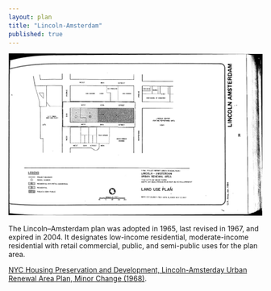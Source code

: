 ```yaml
---
layout: plan
title: "Lincoln-Amsterdam"
published: true
---
```


<!---![Atlantic Terminal, NYC Department of Housing Preservation and Development. Community Development Progress Report: 1968. Prepared and edited by Nathan Sobel. New York City, 1968.](Lincoln Amsterdam 1968.png)-->
![Lincoln-Amsterdam, NYC Department of Housing Preservation and Development. Atlas of Urban Renewal Project Areas in the City of New York. Prepared and edited by Nathan Sobel. New York City, 1984.](Lincoln-Amsterdam.jpg)

The Lincoln–Amsterdam plan was adopted in 1965, last revised in 1967, and expired in 2004. It designates low-income residential, moderate-income residential with retail commercial, public, and semi-public uses for the plan area.

[NYC Housing Preservation and Development, Lincoln-Amsterday Urban Renewal Area Plan, Minor Change (1968)](https://www.nyc.gov/assets/hpd/downloads/pdfs/services/lincoln-amsterdam-urp-first-minor-change.pdf).
